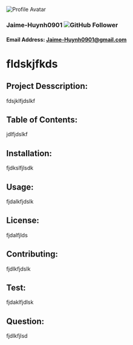 

![Profile Avatar](https://avatars0.githubusercontent.com/u/49378180?v=4)

### Jaime-Huynh0901  ![GitHub Follower](https://img.shields.io/github/followers/Jaime-Huynh0901?label=Follower&style=social)

#### Email Address: Jaime-Huynh0901@gmail.com

# fldskjfkds

## Project Desscription:

fdsjklfjdslkf

## Table of Contents:

jdlfjdslkf

## Installation:

fjdkslfjlsdk

## Usage:

fjdalkfjdslk

## License:

fjdalfjlds

## Contributing:

fjdlkfjdslk

## Test:

fjdaklfjdlsk

## Question:

fjdlkfjlsd
    
